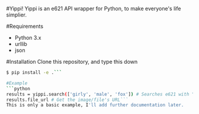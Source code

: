 #Yippi! 
Yippi is an e621 API wrapper for Python, to make everyone's life simplier.

#Requirements 
+ Python 3.x
+ urllib
+ json

#Installation 
Clone this repository, and type this down 
```bash
$ pip install -e .``` 

#Example 
```python
results = yippi.search(['girly', 'male', 'fox']) # Searches e621 with "girly male fox" as query
results.file_url # Get the image/file's URL``` 
This is only a basic example, I'll add further documentation later.